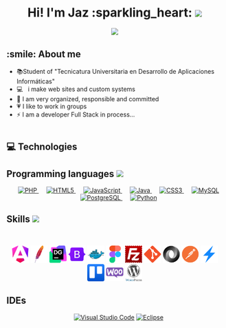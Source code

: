 <!-- Titulo -->
<h1 align="center"><b>Hi! I'm Jaz :sparkling_heart: </b><img src="https://media.giphy.com/media/hvRJCLFzcasrR4ia7z/giphy.gif" width="35"></h1>
<!-- Titulos animados -->
<p align="center">
  <a href="https://github.com/DenverCoder1/readme-typing-svg"><img src="https://readme-typing-svg.herokuapp.com?font=Time+New+Roman&color=pink&size=25&center=true&vCenter=true&width=600&height=100&lines=Developer+Full+Stack+In+Process...&hearts;++;Database+Lover,;Front+End+creative,;Optimized+logic,;Programming+student...<3"></a>
</p>
<!-- Info sobre mi -->
<h2>:smile: <b> About me</b></h2>

- :books:Student of "Tecnicatura Universitaria en Desarrollo de Aplicaciones Informáticas"
- :computer: &nbsp; i make web sites and custom systems
- 👧 I am very organized, responsible and committed
- :heartpulse: I like to work in groups
- :zap:	I am a developer Full Stack in process...
<br><br>

## 💻 Technologies 
<!-- Lenguajes -->
<h2>Programming languages <picture> <img src = "https://github.com/7oSkaaa/7oSkaaa/blob/main/Images/Programming_Languages.gif?raw=true" width = 50px></picture> </h2> 
<p align="center"> 
  &emsp; 
  <a href="https://www.cprogramming.com/" target="_blank"> 
    <img alt="PHP" src="https://img.shields.io/badge/PHP-777BB4.svg?style=plastic&logo=php&logoColor=white" />
  </a> 
  &emsp;
  <a href="https://www.w3schools.com/cpp/" target="_blank"> 
    <img alt="HTML5" src="https://img.shields.io/badge/HTML5-E34F26.svg?style=plastic&logo=html5&logoColor=white" />
  </a> 
  &emsp;
  <a href="https://developer.mozilla.org/en-US/docs/Web/JavaScript" target="_blank"> 
     <img alt="JavaScript" src="https://img.shields.io/badge/JavaScript%20-%23F7DF1E.svg?style=plastic&logo=javascript&logoColor=black">
   </a>
  &emsp;
  <a href="https://www.java.com" target="_blank"> 
    <img alt="Java" src="https://img.shields.io/badge/Java-%23007396.svg?style=plastic&logo=java&logoColor=white">
  </a>
  &emsp;
  <a href="https://www.java.com" target="_blank"> 
    <img alt="CSS3" src="https://img.shields.io/badge/CSS3-1572B6.svg?style=plastic&logo=css3&logoColor=white" />
  </a>
  &emsp;
  <a href="https://www.java.com" target="_blank"> 
    <img alt="MySQL" src="https://img.shields.io/badge/MySQL-4479A1.svg?style=plastic&logo=mysql&logoColor=white" />
  </a>
  &emsp;
  <a href="https://www.java.com" target="_blank"> 
    <img alt="PostgreSQL" src="https://img.shields.io/badge/PostgreSQL-336791.svg?style=plastic&logo=postgresql&logoColor=white" />
  </a>
  &emsp;
   <a href="https://www.python.org" target="_blank">
    <img alt="Python" src="https://img.shields.io/badge/Python%20-%2314354C.svg?style=plastic&logo=python&logoColor=white">
  </a>
</p>

<!-- Habilidades -->
<h2>Skills <img src="https://media2.giphy.com/media/QssGEmpkyEOhBCb7e1/giphy.gif?cid=ecf05e47a0n3gi1bfqntqmob8g9aid1oyj2wr3ds3mg700bl&rid=giphy.gif" width ="25"></h2>
<br>
<p align="center"> 
  <a href="https://angular.com" target="_blank" rel="noreferrer"> <img src="https://raw.githubusercontent.com/devicons/devicon/refs/heads/master/icons/angular/angular-original.svg" alt="Angular" width="40" height="40"/></a>
  <a href="https://apache.com" target="_blank" rel="noreferrer"> <img src="https://raw.githubusercontent.com/devicons/devicon/refs/heads/master/icons/apache/apache-original.svg" alt="Apache" width="40" height="40"/></a>
    <a href="https://apache.com" target="_blank" rel="noreferrer"> <img src="https://raw.githubusercontent.com/devicons/devicon/refs/heads/master/icons/datagrip/datagrip-original.svg" alt="Datagrip" width="40" height="40"/></a>
   <a href="https://apache.com" target="_blank" rel="noreferrer"> <img src="https://raw.githubusercontent.com/devicons/devicon/refs/heads/master/icons/bootstrap/bootstrap-original.svg" alt="Bootstrap" width="40" height="40"/></a>
  <a href="https://apache.com" target="_blank" rel="noreferrer"> <img src="https://raw.githubusercontent.com/devicons/devicon/refs/heads/master/icons/docker/docker-original.svg" alt="Docker" width="40" height="40"/></a>
  <a href="https://apache.com" target="_blank" rel="noreferrer"> <img src="https://raw.githubusercontent.com/devicons/devicon/refs/heads/master/icons/figma/figma-original.svg" alt="Figma" width="40" height="40"/></a>
    <a href="https://apache.com" target="_blank" rel="noreferrer"> <img src="https://raw.githubusercontent.com/devicons/devicon/refs/heads/master/icons/filezilla/filezilla-original.svg" alt="Filezilla" width="40" height="40"/></a>
  <a href="https://apache.com" target="_blank" rel="noreferrer"> <img src="https://raw.githubusercontent.com/devicons/devicon/refs/heads/master/icons/git/git-original.svg" alt="Git" width="40" height="40"/></a>
  <a href="https://apache.com" target="_blank" rel="noreferrer"> <img src="https://raw.githubusercontent.com/devicons/devicon/refs/heads/master/icons/json/json-original.svg" alt="JSON" width="40" height="40"/></a>
  <a href="https://apache.com" target="_blank" rel="noreferrer"> <img src="https://raw.githubusercontent.com/devicons/devicon/refs/heads/master/icons/postman/postman-original.svg" alt="Postman" width="40" height="40"/></a>
  <a href="https://apache.com" target="_blank" rel="noreferrer"> <img src="https://raw.githubusercontent.com/devicons/devicon/refs/heads/master/icons/stackblitz/stackblitz-original.svg" alt="stackblitz" width="40" height="40"/></a>
  <a href="https://apache.com" target="_blank" rel="noreferrer"> <img src="https://raw.githubusercontent.com/devicons/devicon/refs/heads/master/icons/trello/trello-original.svg" alt="trello" width="40" height="40"/></a>
  <a href="https://apache.com" target="_blank" rel="noreferrer"> <img src="https://raw.githubusercontent.com/devicons/devicon/refs/heads/master/icons/woocommerce/woocommerce-original.svg" alt="woocommerce" width="40" height="40"/></a>
   <a href="https://apache.com" target="_blank" rel="noreferrer"> <img src="https://raw.githubusercontent.com/devicons/devicon/refs/heads/master/icons/wordpress/wordpress-original.svg" alt="wordpress" width="40" height="40"/></a>
</p>
<!-- ambitos de desarrollo-->
<h2>IDEs </h2> 
<p align="center">
  &emsp;
    <a href="#"><img alt="Visual Studio Code" src="https://img.shields.io/badge/Visual%20Studio%20Code-0078d7.svg?style=plastic&logo=visual-studio-code&logoColor=white"></a>
    <a href="#"><img alt="Eclipse" src="https://img.shields.io/badge/eclipse%20ide-%232C2255.svg?&style=plastic&logo=eclipse%20ide&logoColor=white" /></a>
</p>
 <br>
